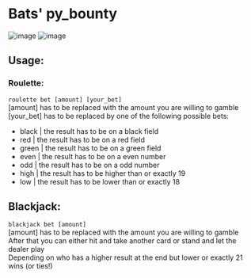# Bats' py_bounty

![image](https://i.gyazo.com/2709381eab69b2ea32bc1a23cbbd5e37.gif)
![image](https://user-images.githubusercontent.com/31670615/161641143-9fddffe8-8b24-4035-ae3a-c12ee78913a8.png)

## Usage:
### Roulette:  
`roulette bet [amount] [your_bet]`  
[amount] has to be replaced with the amount you are willing to gamble  
[your_bet] has to be replaced by one of the following possible bets:  
- black | the result has to be on a black field
- red | the result has to be on a red field
- green | the result has to be on a green field
- even | the result has to be on a even number
- odd | the result has to be on a odd number
- high | the result has to be higher than or exactly 19
- low | the result has to be lower than or exactly 18

## Blackjack:
`blackjack bet [amount]`  
[amount] has to be replaced with the amount you are willing to gamble  
After that you can either hit and take another card or stand and let the dealer play  
Depending on who has a higher result at the end but lower or exactly 21 wins (or ties!)  
